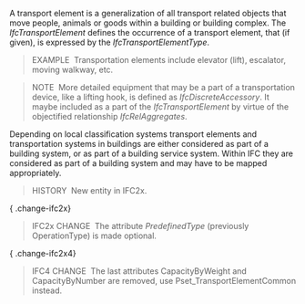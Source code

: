 ﻿A transport element is a generalization of all transport related objects that move people, animals or goods within a building or building complex. The _IfcTransportElement_ defines the occurrence of a transport element, that (if given), is expressed by the _IfcTransportElementType_.

> EXAMPLE&nbsp; Transportation elements include elevator (lift), escalator, moving walkway, etc.

> NOTE&nbsp; More detailed equipment that may be a part of a transportation device, like a lifting hook, is defined as _IfcDiscreteAccessory_. It maybe included as a part of the _IfcTransportElement_ by virtue of the objectified relationship _IfcRelAggregates_.

Depending on local classification systems transport elements and transportation systems in buildings are either considered as part of a building system, or as part of a building service system. Within IFC they are considered as part of a building system and may have to be mapped appropriately.

> HISTORY&nbsp; New entity in IFC2x.

{ .change-ifc2x}
> IFC2x CHANGE&nbsp; The attribute _PredefinedType_ (previously OperationType) is made optional.

{ .change-ifc2x4}
> IFC4 CHANGE&nbsp; The last attributes CapacityByWeight and CapacityByNumber are removed, use Pset_TransportElementCommon instead.
